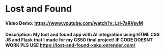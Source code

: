 # Lost and Found
#### Video Demo:  https://www.youtube.com/watch?v=Lrl-7aRVsyM
#### Description: My lost and found app with AI integration using HTML CSS JS and Flask that I made for my CS50 final project! IF CODE DOESNT WORK PLS USE https://lost-and-found-xsku.onrender.com/